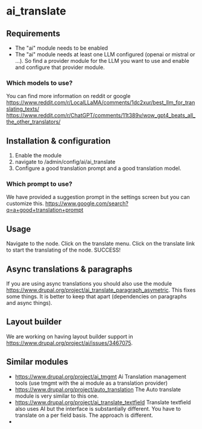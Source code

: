 # ai_translate

## Requirements

- The "ai" module needs to be enabled
- The "ai" module needs at least one LLM configured (openai or mistral or ...). So find a provider module for the LLM you want to use and enable and configure that provider module.

### Which models to use?
You can find more information on reddit or google
https://www.reddit.com/r/LocalLLaMA/comments/1dc2xur/best_llm_for_translating_texts/
https://www.reddit.com/r/ChatGPT/comments/11t389v/wow_gpt4_beats_all_the_other_translators/

## Installation & configuration

1. Enable the module
2. navigate to /admin/config/ai/ai_translate
3. Configure a good translation prompt and a good translation model.

### Which prompt to use?
We have provided a suggestion prompt in the settings screen but you can customize this.
https://www.google.com/search?q=a+good+translation+prompt

## Usage
Navigate to the node.
Click on the translate menu.
Click on the translate link to start the translating of the node.
SUCCESS!

## Async translations & paragraphs
If you are using async translations you should also use the module https://www.drupal.org/project/ai_translate_paragraph_asymetric. This fixes some things. It is better to keep that apart (dependencies on paragraphs and async things). 

## Layout builder
We are working on having layout builder support in https://www.drupal.org/project/ai/issues/3467075. 


## Similar modules

- https://www.drupal.org/project/ai_tmgmt Ai Translation management tools (use tmgmt with the ai module as a translation provider)
- https://www.drupal.org/project/auto_translation The Auto translate module is very similar to this one. 
- https://www.drupal.org/project/ai_translate_textfield Translate textfield also uses AI but the interface is substantially different. You have to translate on a per field basis. The approach is different.
- 